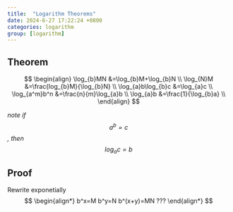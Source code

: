 ```yaml
---
title:  "Logarithm Theorems"
date: 2024-6-27 17:22:24 +0800
categories: logarithm
group: [logarithm]
---
```


## Theorem

$$
\begin{align}
\log_{b}MN &=\log_{b}M+\log_{b}N \\
\log_{N}M &=\frac{log_{b}M}{\log_{b}N} \\
\log_{a}b\log_{b}c &=\log_{a}c \\
\log_{a^m}b^n &=\frac{n}{m}\log_{a}b \\
\log_{a}b &=\frac{1}{\log_{b}a} \\
\end{align}
$$

*note if $$a^b=c$$, then $$\log_{a}c=b$$*

## Proof
Rewrite exponetially
$$
\begin{align*}
b^x=M
b^y=N
b^(x+y)=MN  ???
\end{align*}
$$
